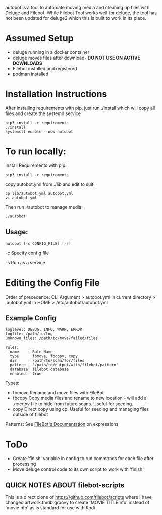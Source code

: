 autobot is a tool to automate moving media and cleaning up files with Deluge and Filebot.  While Filebot Tool works well for deluge, the tool has not been updated for deluge2 which this is built to work in its place.

# Assumed Setup
- deluge running in a docker container
- deluge moves files after download- **DO NOT USE ON ACTIVE DOWNLOADS**
- Filebot installed and registered
- podman installed

# Installation Instructions
After installing requirements with pip, just run ./install which will copy all files and create the systemd service
~~~
pip3 install -r requirements
./install
systemctl enable --now autobot
~~~

# To run locally:
Install Requirements with pip:
~~~
pip3 install -r requirements
~~~
copy autobot.yml from ./lib and edit to suit.
~~~
cp lib/autobot.yml autobot.yml
vi autobot.yml
~~~
Then run ./autobot to manage media.
~~~
./autobot
~~~

## Usage:
~~~
autobot [-c CONFIG_FILE] [-s]
~~~
-c    Specify config file

-s    Run as a service

# Editing the Config File
Order of precedence: CLI Argument > autobot.yml in current directory > .autobot.yml in HOME > /etc/autobot/autobot.yml
## Example Config
~~~
loglevel: DEBUG, INFO, WARN, ERROR
logfile: /path/to/log
unknown_files: /path/to/move/failed/files

rules:
- name    : Rule Name
  type    : fbmove, fbcopy, copy
  dir     : /path/to/scan/for/files
  pattern : '/path/to/output/with/filebot/pattern'
  database: filebot database
  enabled : true
  ~~~
  
  Types:
  - fbmove  Rename and move files with FileBot
  - fbcopy  Copy media files and rename to new location - will add a *.nocopy* file to hide from future scans.  Useful for seeding.
  - copy    Direct copy using cp.  Useful for seeding and managing files outside of filebot
  
  Patterns: See [FileBot's Documentation](https://www.filebot.net/naming.html) on expressions
  
  # ToDo
  - Create 'finish' variable in config to run commands for each file after processing
  - Move deluge control code to its own script to work with 'finish'

## QUICK NOTES ABOUT filebot-scripts
This is a direct clone of https://github.com/filebot/scripts where I have changed artwork.tmdb.groovy to create 'MOVIE TITLE.nfo' instead of 'movie.nfo' as is standard for use with Kodi
